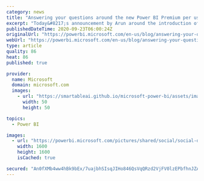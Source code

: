 ```yaml
---
category: news
title: "Answering your questions around the new Power BI Premium per user license"
excerpt: "Today&#8217;s announcement by Arun around the introduction of a Premium per user license option has generated a lot of interest and excitement in the Power BI community. It has also generated a lot of questions, so we&#8217;ve put together this blog post to answer some of the most common ones we&#8217;ve"
publishedDateTime: 2020-09-23T06:00:24Z
originalUrl: "https://powerbi.microsoft.com/en-us/blog/answering-your-questions-around-the-new-power-bi-premium-per-user-license/"
webUrl: "https://powerbi.microsoft.com/en-us/blog/answering-your-questions-around-the-new-power-bi-premium-per-user-license/"
type: article
quality: 86
heat: 86
published: true

provider:
  name: Microsoft
  domain: microsoft.com
  images:
    - url: "https://smartableai.github.io/microsoft-power-bi/assets/images/organizations/microsoft.com-50x50.jpg"
      width: 50
      height: 50

topics:
  - Power BI

images:
  - url: "https://powerbi.microsoft.com/pictures/shared/social/social-default-image.png"
    width: 1600
    height: 1600
    isCached: true

secured: "An0fXMb4ww4hBk9bEx/7uajbhSIsqJIHo846QsVqQRzd2VjFV0lzEPbfhnJZA7M/MyZw/0w+zGtyDXZj8DNSqzSwPW6j2rS6Jv2ZwSFHXfWrNGZv9vXWljoF8kzBlaLhM83y6iLDus9FRlvojAoHC8smM1oPX25vKqIh5z91Onm39DDEr3KgirYb9+DAFeYQjYNI2OSFX7WXir80GWEcTB0t14y0IKCW6cTO2Qh+7hIVKfR7YLWm0aUlFxp5Z25TB2wHnEfMjsAImf+FQBxJgjKW6oDVNas99Gci0ikSd/PWgetXHaZ7BHYAgAfXLuZSAFjZw4Ikp01Ety+/Ypg6sonkPViLNaPnqTfpf7GWk38=;hwDy/aB9uXBc5heq/A75CA=="
---
```


